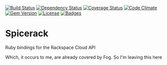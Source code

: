 [![Build Status](https://travis-ci.org/theodi/spicerack.svg)](https://travis-ci.org/theodi/spicerack)
[![Dependency Status](http://img.shields.io/gemnasium/theodi/spicerack.svg)](https://gemnasium.com/theodi/spicerack)
[![Coverage Status](http://img.shields.io/coveralls/theodi/spicerack.svg)](https://coveralls.io/r/theodi/spicerack)
[![Code Climate](http://img.shields.io/codeclimate/github/theodi/spicerack.svg)](https://codeclimate.com/github/theodi/spicerack)
[![Gem Version](http://img.shields.io/gem/v/spicerack.svg)](https://rubygems.org/gems/spicerack)
[![License](http://img.shields.io/:license-mit-blue.svg)](http://theodi.mit-license.org)
[![Badges](http://img.shields.io/:badges-7/7-ff6799.svg)](https://github.com/badges/badgerbadgerbadger)

# Spicerack

Ruby bindings for the Rackspace Cloud API

Which, it occurs to me, are already covered by Fog. So I'm leaving this here
